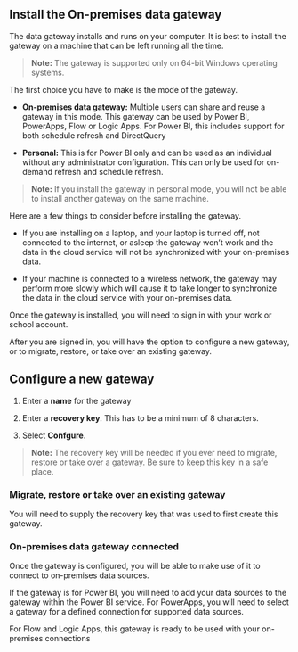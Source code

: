 ## Install the On-premises data gateway

The data gateway installs and runs on your computer. It is best to install the gateway on a machine that can be left running all the time.

> **Note:** The gateway is supported only on 64-bit Windows operating systems.

The first choice you have to make is the mode of the gateway.

-	**On-premises data gateway:** Multiple users can share and reuse a gateway in this mode. This gateway can be used by Power BI, PowerApps, Flow or Logic Apps. For Power BI, this includes support for both schedule refresh and DirectQuery

-	**Personal:** This is for Power BI only and can be used as an individual without any administrator configuration. This can only be used for on-demand refresh and schedule refresh.

> **Note:** If you install the gateway in personal mode, you will not be able to install another gateway on the same machine. 

<!--image place holder-->

Here are a few things to consider before installing the gateway.

-	If you are installing on a laptop, and your laptop is turned off, not connected to the internet, or asleep the gateway won’t work and the data in the cloud service will not be synchronized with your on-premises data.

-	If your machine is connected to a wireless network, the gateway may perform more slowly which will cause it to take longer to synchronize the data in the cloud service with your on-premises data.

Once the gateway is installed, you will need to sign in with your work or school account.

<!--image place holder-->

After you are signed in, you will have the option to configure a new gateway, or to migrate, restore, or take over an existing gateway.

<!--image place holder-->

## Configure a new gateway

1.	Enter a **name** for the gateway

2.	Enter a **recovery key**. This has to be a minimum of 8 characters.

3.	Select **Confgure**.

> **Note:** The recovery key will be needed if you ever need to migrate, restore or take over a gateway. Be sure to keep this key in a safe place.

<!--image place holder-->

### Migrate, restore or take over an existing gateway

You will need to supply the recovery key that was used to first create this gateway. 

### On-premises data gateway connected

Once the gateway is configured, you will be able to make use of it to connect to on-premises data sources. 

If the gateway is for Power BI, you will need to add your data sources to the gateway within the Power BI service. For PowerApps, you will need to select a gateway for a defined connection for supported data sources.

For Flow and Logic Apps, this gateway is ready to be used with your on-premises connections 